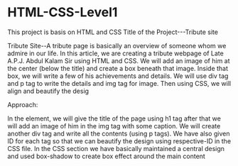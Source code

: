 # HTML-CSS-Level1
This project is basis on HTML and CSS 
Title of the Project---Tribute site 

Tribute Site--A tribute page is basically an overview of someone whom we admire in our life. In this article, we are creating a tribute webpage of Late A.P.J. Abdul Kalam Sir using HTML and CSS. We will add an image of him at the center (below the title) and create a box beneath that image. Inside that box, we will write a few of his achievements and details. We will use div tag and p tag to write the details and img tag for image. Then using CSS, we will align and beautify the desig

Approach:

In the <body> element, we will give the title of the page using h1 tag after that we will add an image of him in the img tag with some caption. We will create another div tag and write all the contents (using p tags). We have also given ID for each tag so that we can beautify the design using respective-ID in the CSS file.
In the CSS section we have basically maintained a central design and used box-shadow to create box effect around the main content
       
